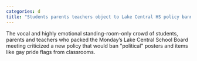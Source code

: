 ```yaml
---
categories: d
title: "Students parents teachers object to Lake Central HS policy banning ‘political’ posters gay pride flags from classrooms"
---
```

The vocal and highly emotional standing-room-only crowd of students, parents and teachers who packed the Monday’s Lake Central School Board meeting criticized a new policy that would ban "political" posters and items like gay pride flags from classrooms.